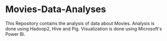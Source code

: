 # Movies-Data-Analyses
This Repository contains the analysis of data about Movies.
Analysis is done using Hadoop2, Hive and Pig.
Visualization is done using Microsoft's Power Bi.
